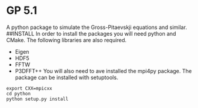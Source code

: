 # GP 5.1
A python package to simulate the Gross-Pitaevskji equations and similar.
##INSTALL
In order to install the packages you will need python and CMake. The following libraries are also required.
- Eigen
- HDF5
- FFTW
- P3DFFT++
You will also need to ave installed the mpi4py package.
The package can be installed with setuptools. 
```
export CXX=mpicxx
cd python
python setup.py install
```

